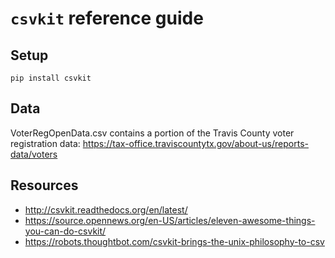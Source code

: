 # `csvkit` reference guide

## Setup

```shell
pip install csvkit
```

## Data

VoterRegOpenData.csv contains a portion of the Travis County voter registration data:
<https://tax-office.traviscountytx.gov/about-us/reports-data/voters>

## Resources

- <http://csvkit.readthedocs.org/en/latest/>
- <https://source.opennews.org/en-US/articles/eleven-awesome-things-you-can-do-csvkit/>
- <https://robots.thoughtbot.com/csvkit-brings-the-unix-philosophy-to-csv>
